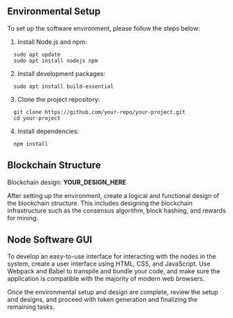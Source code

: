 ## Environmental Setup

To set up the software environment, please follow the steps below:

1. Install Node.js and npm:
```
  sudo apt update
  sudo apt install nodejs npm
```
2. Install development packages:
```
  sudo apt install build-essential
```
3. Clone the project repository:
```
  git clone https://github.com/your-repo/your-project.git
  cd your-project
```
4. Install dependencies:
```
  npm install
```

## Blockchain Structure

Blockchain design: **YOUR_DESIGN_HERE**

After setting up the environment, create a logical and functional design of the blockchain structure. This includes designing the blockchain infrastructure such as the consensus algorithm, block hashing, and rewards for mining.

## Node Software GUI

To develop an easy-to-use interface for interacting with the nodes in the system, create a user interface using HTML, CSS, and JavaScript. Use Webpack and Babel to transpile and bundle your code, and make sure the application is compatible with the majority of modern web browsers.

Once the environmental setup and design are complete, review the setup and designs, and proceed with token generation and finalizing the remaining tasks.
